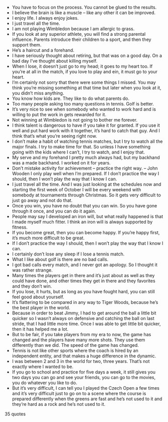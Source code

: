 - You have to focus on the process. You cannot be glued to the results.
 - I believe the brain is like a muscle – like any other it can be improved.
 - I enjoy life. I always enjoy jokes.
 - I just travel all the time.
 - I am not playing Wimbledon because I am allergic to grass.
 - If you look at any superior athlete, you will find a strong parental influence. Parents introduce their children to a sport, and then they support them.
 - He’s a haircut and a forehand.
 - I have seriously thought about retiring, but that was on a good day. On a bad day I’ve thought about killing myself.
 - When I lose, it doesn’t just go to my head; it goes to my heart too. If you’re at all in the match, if you love to play and ein, it must go to your heart.
 - I’m certainly not sorry that there were some things I missed. You may think you’re missing something at that time but later when you look at it, you didn’t miss anything.
 - You know how kids are. They like to do what parents do.
 - Too many people asking too many questions in tennis. Golf is better.
 - It’s very nice to see when somebody who wanted to work hard and is willing to put the work in gets rewarded for it.
 - Not winning at Wimbledon is not going to bother me forever.
 - I think talent is dangerous to have if you take it for granted. If you use it well and put hard work with it together, it’s hard to catch that guy. And I think that’s what you’re seeing right now.
 - I don’t make a habit of watching tennis matches, but I try to watch all the major finals. I try to make time for that. So unless I have something going with the kids where I can’t, I try to watch, and I enjoy that.
 - My serve and my forehand I pretty much always had, but my backhand was a made backhand. I worked on it for years.
 - Don’t mistake activity for achievement – practice the right way. – John Wooden I only play well when I’m prepared. If I don’t practice the way I should, then I won’t play the way that I know I can.
 - I just travel all the time. And I was just looking at the schedules now and starting the first week of October I will be every weekend with somebody at tournaments through Christmas. So it gets very difficult to just go away and not do that.
 - Once you win, you have no doubt that you can win. So you have gone through it once, and you can do it again.
 - People may say I developed an iron will, but what really happened is that I made myself much fitter. I think an iron will is always supported by fitness.
 - If you become great, then you can become happy. If you’re happy first, it’s much more difficult to be great.
 - If I don’t practice the way I should, then I won’t play the way that I know I can.
 - I certainly don’t lose any sleep if I lose a tennis match.
 - What I like about golf is there are no bad calls.
 - I got bad calls every match, and I never got an apology. So I thought it was rather strange.
 - Many times the players get in there and it’s just about as well as they could have done, and other times they get in there and they favorites and they don’t win.
 - If you lose, it hurts, but as long as you have fought hard, you can still feel good about yourself.
 - It’s flattering to be compared in any way to Tiger Woods, because he’s the best player in the world.
 - Because in order to beat Jimmy, I had to get around the ball a little bit quicker so I wasn’t always on defensive and catching the ball on last stride, that I had little more time. Once I was able to get little bit quicker, then it has helped me a lot.
 - But to be fair, if you take players from my era to now, the game has changed and the players have many more shots. They use them differently than we did. The speed of the game has changed.
 - Tennis is not like other sports where the coach is hired by an independent entity, and that makes a huge difference in the dynamic.
 - I was between 2 and 3 in the world for two, three years. That’s not exactly where I wanted to be.
 - If you go to school and practice for five days a week, it still gives you two days you can go and see your friends, you can go to the movies, you do whatever you like to do.
 - But it’s very difficult, I can tell you I played the Czech Open a few times and it’s very difficult just to go on to a scene where the course is prepared differently when the greens are fast and he’s not used to it and they’re hard as a rock and he’s not used to it.

35 quotes